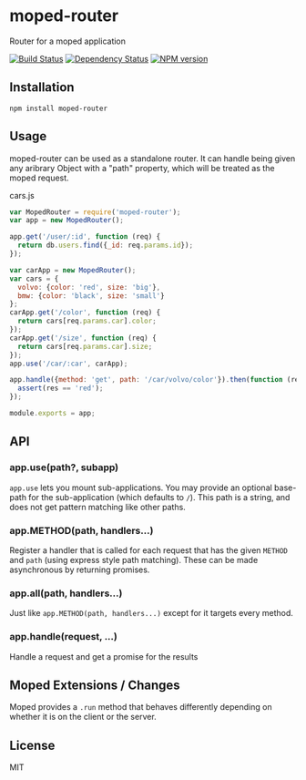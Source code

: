 # moped-router

Router for a moped application

[![Build Status](https://img.shields.io/travis/mopedjs/moped-router/master.svg)](https://travis-ci.org/mopedjs/moped-router)
[![Dependency Status](https://img.shields.io/gemnasium/mopedjs/moped-router.svg)](https://gemnasium.com/mopedjs/moped-router)
[![NPM version](https://img.shields.io/npm/v/moped-router.svg)](https://www.npmjs.org/package/moped-router)

## Installation

    npm install moped-router

## Usage

moped-router can be used as a standalone router.  It can handle being given any aribrary Object with a "path" property, which will be treated as the moped request.

cars.js

```js
var MopedRouter = require('moped-router');
var app = new MopedRouter();

app.get('/user/:id', function (req) {
  return db.users.find({_id: req.params.id});
});

var carApp = new MopedRouter();
var cars = {
  volvo: {color: 'red', size: 'big'},
  bmw: {color: 'black', size: 'small'}
};
carApp.get('/color', function (req) {
  return cars[req.params.car].color;
});
carApp.get('/size', function (req) {
  return cars[req.params.car].size;
});
app.use('/car/:car', carApp);

app.handle({method: 'get', path: '/car/volvo/color'}).then(function (res) {
  assert(res == 'red');
});

module.exports = app;
```

## API

### app.use(path?, subapp)

`app.use` lets you mount sub-applications.  You may provide an optional base-path for the sub-application (which defaults to `/`).  This path is a string, and does not get pattern matching like other paths.

### app.METHOD(path, handlers...)

Register a handler that is called for each request that has the given `METHOD` and `path` (using express style path matching).  These can be made asynchronous by returning promises.

### app.all(path, handlers...)

Just like `app.METHOD(path, handlers...)` except for it targets every method.

### app.handle(request, ...)

Handle a request and get a promise for the results

## Moped Extensions / Changes

Moped provides a `.run` method that behaves differently depending on whether it is on the client or the server.

## License

  MIT
